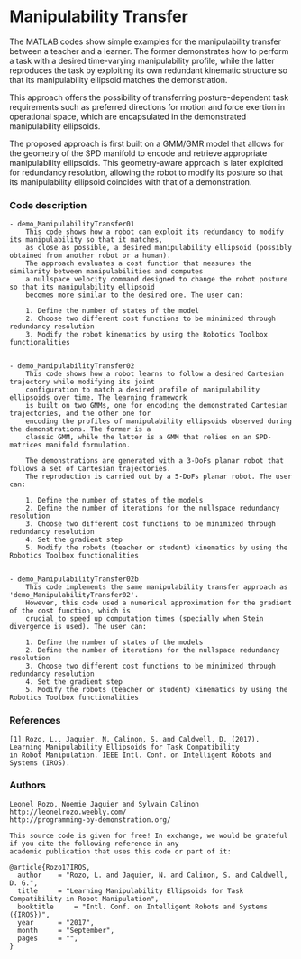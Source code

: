 # Manipulability Transfer
The MATLAB codes show simple examples for the manipulability transfer between a teacher and a learner. The former
demonstrates how to perform a task with a desired time-varying manipulability profile, while the latter reproduces the
task by exploiting its own redundant kinematic structure so that its manipulability ellipsoid matches the demonstration.

This approach offers the possibility of transferring posture-dependent task requirements such as preferred directions
for motion and force exertion in operational space, which are encapsulated in the demonstrated manipulability ellipsoids.

The proposed approach is first built on a GMM/GMR model that allows for the geometry of the SPD manifold to encode and
retrieve appropriate manipulability ellipsoids. This geometry-aware approach is later exploited for redundancy resolution,
allowing the robot to modify its posture so that its manipulability ellipsoid coincides with that of a demonstration.


### Code description

	- demo_ManipulabilityTransfer01
		This code shows how a robot can exploit its redundancy to modify its manipulability so that it matches, 
		as close as possible, a desired manipulability ellipsoid (possibly obtained from another robot or a human).
		The approach evaluates a cost function that measures the similarity between manipulabilities and computes
		a nullspace velocity command designed to change the robot posture so that its manipulability ellipsoid
		becomes more similar to the desired one. The user can:

		1. Define the number of states of the model
		2. Choose two different cost functions to be minimized through redundancy resolution
		3. Modify the robot kinematics by using the Robotics Toolbox functionalities
		

	- demo_ManipulabilityTransfer02
		This code shows how a robot learns to follow a desired Cartesian trajectory while modifying its joint 
		configuration to match a desired profile of manipulability ellipsoids over time. The learning framework
		is built on two GMMs, one for encoding the demonstrated Cartesian trajectories, and the other one for
		encoding the profiles of manipulability ellipsoids observed during the demonstrations. The former is a
		classic GMM, while the latter is a GMM that relies on an SPD-matrices manifold formulation. 
		
		The demonstrations are generated with a 3-DoFs planar robot that follows a set of Cartesian trajectories. 
		The reproduction is carried out by a 5-DoFs planar robot. The user can:

		1. Define the number of states of the models
		2. Define the number of iterations for the nullspace redundancy resolution
		3. Choose two different cost functions to be minimized through redundancy resolution
		4. Set the gradient step
		5. Modify the robots (teacher or student) kinematics by using the Robotics Toolbox functionalities
		
		
	- demo_ManipulabilityTransfer02b
		This code implements the same manipulability transfer approach as 'demo_ManipulabilityTransfer02'. 
		However, this code used a numerical approximation for the gradient of the cost function, which is 
		crucial to speed up computation times (specially when Stein divergence is used). The user can:

		1. Define the number of states of the models
		2. Define the number of iterations for the nullspace redundancy resolution
		3. Choose two different cost functions to be minimized through redundancy resolution
		4. Set the gradient step
		5. Modify the robots (teacher or student) kinematics by using the Robotics Toolbox functionalities
		

### References  
	
	[1] Rozo, L., Jaquier, N. Calinon, S. and Caldwell, D. (2017). Learning Manipulability Ellipsoids for Task Compatibility 
	in Robot Manipulation. IEEE Intl. Conf. on Intelligent Robots and Systems (IROS).	

### Authors

	Leonel Rozo, Noemie Jaquier and Sylvain Calinon
	http://leonelrozo.weebly.com/
	http://programming-by-demonstration.org/
		
	This source code is given for free! In exchange, we would be grateful if you cite the following reference in any 
	academic publication that uses this code or part of it:

	@article{Rozo17IROS, 
	  author 	= "Rozo, L. and Jaquier, N. and Calinon, S. and Caldwell, D. G.",
	  title  	= "Learning Manipulability Ellipsoids for Task Compatibility in Robot Manipulation",
	  booktitle 	= "Intl. Conf. on Intelligent Robots and Systems ({IROS})",
	  year   	= "2017",
	  month  	= "September",
	  pages  	= "", 
	}


